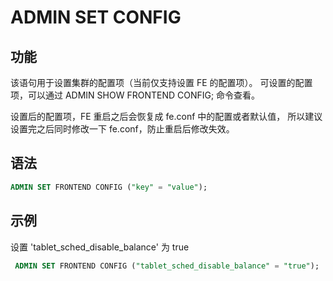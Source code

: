 # ADMIN SET CONFIG

## 功能

该语句用于设置集群的配置项（当前仅支持设置 FE 的配置项）。
可设置的配置项，可以通过 ADMIN SHOW FRONTEND CONFIG; 命令查看。

设置后的配置项，FE 重启之后会恢复成 fe.conf 中的配置或者默认值，
所以建议设置完之后同时修改一下 fe.conf，防止重启后修改失效。

## 语法

```sql
ADMIN SET FRONTEND CONFIG ("key" = "value");
```

## 示例

设置 'tablet_sched_disable_balance' 为 true

```sql
 ADMIN SET FRONTEND CONFIG ("tablet_sched_disable_balance" = "true");
```
